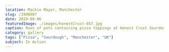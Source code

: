 ```yaml
---
location: Mackie Mayor, Manchester
slug: /1908007
date: 2019-08-06
featuredImage: ./images/honestCrust-057.jpg
caption: Rows of pots containing pizza toppings at Honest Crust Sourdough Pizza
category: gallery
tags: ["Pizza", "Sourdough", "Manchester", "UK"]
subject: In Action
---
```

